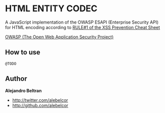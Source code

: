 HTML ENTITY CODEC
==========================

A JavaScript implementation of the OWASP ESAPI (Enterprise Security API) for HTML encoding according to <a href="http://www.owasp.org/index.php/XSS_(Cross_Site_Scripting)_Prevention_Cheat_Sheet#RULE_.231_-_HTML_Escape_Before_Inserting_Untrusted_Data_into_HTML_Element_Content">RULE#1 of the XSS Prevention Cheat Sheet</a>

<a href="http://www.owasp.org">OWASP (The Open Web Application Security Project)</a>

How to use
----------

`@TODO`

Author
------

**Alejandro Beltran**

+ http://twitter.com/alebelcor
+ http://github.com/alebelcor
